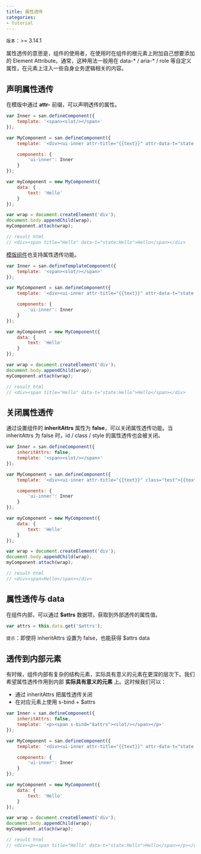 ```yaml
---
title: 属性透传
categories:
- tutorial
---
```



`版本`：>= 3.14.1

属性透传的意思是，组件的使用者，在使用时在组件的根元素上附加自己想要添加的 Element Attribute。通常，这种用法一般用在 data-* / aria-* / role 等自定义属性，在元素上注入一些自身业务逻辑相关的内容。


## 声明属性透传

在模版中通过 **attr-** 前缀，可以声明透传的属性。

```js
var Inner = san.defineComponent({
    template: '<span><slot/></span>'
});

var MyComponent = san.defineComponent({
    template: '<div><ui-inner attr-title="{{text}}" attr-data-t="state:{{text}}">{{text}}</ui-inner></div>',

    components: {
        'ui-inner': Inner
    }
});

var myComponent = new MyComponent({
    data: {
        text: 'Hello'
    }
});

var wrap = document.createElement('div');
document.body.appendChild(wrap);
myComponent.attach(wrap);

// result html
// <div><span title="Hello" data-t="state:Hello">Hello</span></div>
```

[模版组件](../../component/template-component/)也支持属性透传功能。

```js
var Inner = san.defineTemplateComponent({
    template: '<span><slot/></span>'
});

var MyComponent = san.defineComponent({
    template: '<div><ui-inner attr-title="{{text}}" attr-data-t="state:{{text}}">{{text}}</ui-inner></div>',

    components: {
        'ui-inner': Inner
    }
});

var myComponent = new MyComponent({
    data: {
        text: 'Hello'
    }
});

var wrap = document.createElement('div');
document.body.appendChild(wrap);
myComponent.attach(wrap);

// result html
// <div><span title="Hello" data-t="state:Hello">Hello</span></div>
```


## 关闭属性透传

通过设置组件的 **inheritAttrs** 属性为 **false**，可以关闭属性透传功能。当 inheritAttrs 为 false 时，id / class / style 的属性透传也会被关闭。

```js
var Inner = san.defineComponent({
    inheritAttrs: false,
    template: '<span><slot/></span>'
});

var MyComponent = san.defineComponent({
    template: '<div><ui-inner attr-title="{{text}}" class="test">{{text}}</ui-inner></div>',

    components: {
        'ui-inner': Inner
    }
});

var myComponent = new MyComponent({
    data: {
        text: 'Hello'
    }
});

var wrap = document.createElement('div');
document.body.appendChild(wrap);
myComponent.attach(wrap);

// result html
// <div><span>Hello</span></div>
```


## 属性透传与 data

在组件内部，可以通过 **$attrs** 数据项，获取到外部透传的属性值。

```js
var attrs = this.data.get('$attrs');
```

`提示`：即使将 inheritAttrs 设置为 false，也能获得 $attrs data


## 透传到内部元素

有时候，组件内部有复杂的结构元素，实际具有意义的元素在更深的层次下。我们希望属性透传作用到内部 **实际具有意义的元素** 上。这时候我们可以：

- 通过 inheritAttrs 把属性透传关闭
- 在对应元素上使用 s-bind + $attrs

```js
var Inner = san.defineComponent({
    inheritAttrs: false,
    template: '<p><span s-bind="$attrs"><slot/></span></p>'
});

var MyComponent = san.defineComponent({
    template: '<div><ui-inner attr-title="{{text}}" attr-data-t="state:{{text}}">{{text}}</ui-inner></div>',

    components: {
        'ui-inner': Inner
    }
});

var myComponent = new MyComponent({
    data: {
        text: 'Hello'
    }
});

var wrap = document.createElement('div');
document.body.appendChild(wrap);
myComponent.attach(wrap);

// result html
// <div><p><span title="Hello" data-t="state:Hello">Hello</span></p></div>
```

